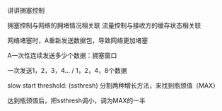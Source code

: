讲讲拥塞控制

拥塞控制与网络的拥堵情况相关联 流量控制与接收方的缓存状态相关联

网络堵塞时，A重新发送数据包，导致网络更加堵塞

A一次性连续发送多少个数据：拥塞窗口

一次发送1，2，3，4... / 1，2，4，8个数据

slow start threshold: (ssthresh) 分割两种增长方法，来找到瓶颈值（MAX）

达到瓶颈值后，把ssthresh调小，调为MAX的一半